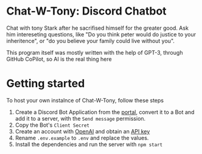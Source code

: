 # Chat-W-Tony: Discord Chatbot

Chat with tony Stark after he sacrifised himself for the greater good. Ask him intereseting questions, like "Do you think peter would do justice to your inheritence", or "do you believe your family could live without you".

This program itself was mostly written with the help of GPT-3, through GitHub CoPilot, so AI is the real thing here

# Getting started

To host your own instalnce of Chat-W-Tony, follow these steps

1. Create a Discord Bot Application from the [portal](https://discord.com/developers/applications), convert it to a Bot and add it to a server, with the `Send message` permission.
1. Copy the Bot's `Client Secret`
1. Create an account with [OpenAI](https://beta.openai.com/) and obtain an [API key](https://beta.openai.com/account/api-keys)
1. Rename `.env.example` to `.env` and replace the values.
1. Install the dependencies and run the server with `npm start`
